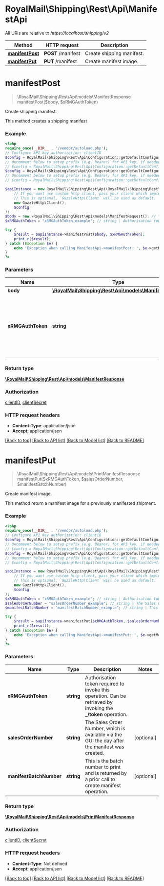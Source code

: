 # RoyalMail\Shipping\Rest\Api\ManifestApi

All URIs are relative to *https://localhost/shipping/v2*

Method | HTTP request | Description
------------- | ------------- | -------------
[**manifestPost**](ManifestApi.md#manifestPost) | **POST** /manifest | Create shipping manifest.
[**manifestPut**](ManifestApi.md#manifestPut) | **PUT** /manifest | Create manifest image.

# **manifestPost**
> \RoyalMail\Shipping\Rest\Api\models\ManifestResponse manifestPost($body, $xRMGAuthToken)

Create shipping manifest.

This method creates a shipping manifest

### Example
```php
<?php
require_once(__DIR__ . '/vendor/autoload.php');
// Configure API key authorization: clientID
$config = RoyalMail\Shipping\Rest\Api\Configuration::getDefaultConfiguration()->setApiKey('X-IBM-Client-Id', 'YOUR_API_KEY');
// Uncomment below to setup prefix (e.g. Bearer) for API key, if needed
// $config = RoyalMail\Shipping\Rest\Api\Configuration::getDefaultConfiguration()->setApiKeyPrefix('X-IBM-Client-Id', 'Bearer');// Configure API key authorization: clientSecret
$config = RoyalMail\Shipping\Rest\Api\Configuration::getDefaultConfiguration()->setApiKey('X-IBM-Client-Secret', 'YOUR_API_KEY');
// Uncomment below to setup prefix (e.g. Bearer) for API key, if needed
// $config = RoyalMail\Shipping\Rest\Api\Configuration::getDefaultConfiguration()->setApiKeyPrefix('X-IBM-Client-Secret', 'Bearer');

$apiInstance = new RoyalMail\Shipping\Rest\Api\RoyalMail\Shipping\Rest\Api\ManifestApi(
    // If you want use custom http client, pass your client which implements `GuzzleHttp\ClientInterface`.
    // This is optional, `GuzzleHttp\Client` will be used as default.
    new GuzzleHttp\Client(),
    $config
);
$body = new \RoyalMail\Shipping\Rest\Api\models\ManifestRequest(); // \RoyalMail\Shipping\Rest\Api\models\ManifestRequest | 
$xRMGAuthToken = "xRMGAuthToken_example"; // string | Authorisation token required to invoke this operation. Can be retrieved by invoking the **_/token** operation.

try {
    $result = $apiInstance->manifestPost($body, $xRMGAuthToken);
    print_r($result);
} catch (Exception $e) {
    echo 'Exception when calling ManifestApi->manifestPost: ', $e->getMessage(), PHP_EOL;
}
?>
```

### Parameters

Name | Type | Description  | Notes
------------- | ------------- | ------------- | -------------
 **body** | [**\RoyalMail\Shipping\Rest\Api\models\ManifestRequest**](../Model/ManifestRequest.md)|  |
 **xRMGAuthToken** | **string**| Authorisation token required to invoke this operation. Can be retrieved by invoking the **_/token** operation. |

### Return type

[**\RoyalMail\Shipping\Rest\Api\models\ManifestResponse**](../Model/ManifestResponse.md)

### Authorization

[clientID](../../README.md#clientID), [clientSecret](../../README.md#clientSecret)

### HTTP request headers

 - **Content-Type**: application/json
 - **Accept**: application/json

[[Back to top]](#) [[Back to API list]](../../README.md#documentation-for-api-endpoints) [[Back to Model list]](../../README.md#documentation-for-models) [[Back to README]](../../README.md)

# **manifestPut**
> \RoyalMail\Shipping\Rest\Api\models\PrintManifestResponse manifestPut($xRMGAuthToken, $salesOrderNumber, $manifestBatchNumber)

Create manifest image.

This method return a manifest image for a previously manifested shipment.

### Example
```php
<?php
require_once(__DIR__ . '/vendor/autoload.php');
// Configure API key authorization: clientID
$config = RoyalMail\Shipping\Rest\Api\Configuration::getDefaultConfiguration()->setApiKey('X-IBM-Client-Id', 'YOUR_API_KEY');
// Uncomment below to setup prefix (e.g. Bearer) for API key, if needed
// $config = RoyalMail\Shipping\Rest\Api\Configuration::getDefaultConfiguration()->setApiKeyPrefix('X-IBM-Client-Id', 'Bearer');// Configure API key authorization: clientSecret
$config = RoyalMail\Shipping\Rest\Api\Configuration::getDefaultConfiguration()->setApiKey('X-IBM-Client-Secret', 'YOUR_API_KEY');
// Uncomment below to setup prefix (e.g. Bearer) for API key, if needed
// $config = RoyalMail\Shipping\Rest\Api\Configuration::getDefaultConfiguration()->setApiKeyPrefix('X-IBM-Client-Secret', 'Bearer');

$apiInstance = new RoyalMail\Shipping\Rest\Api\RoyalMail\Shipping\Rest\Api\ManifestApi(
    // If you want use custom http client, pass your client which implements `GuzzleHttp\ClientInterface`.
    // This is optional, `GuzzleHttp\Client` will be used as default.
    new GuzzleHttp\Client(),
    $config
);
$xRMGAuthToken = "xRMGAuthToken_example"; // string | Authorisation token required to invoke this operation. Can be retrieved by invoking the **_/token** operation.
$salesOrderNumber = "salesOrderNumber_example"; // string | The Sales Order Number, which is available via the GUI the day after the manifest was created.
$manifestBatchNumber = "manifestBatchNumber_example"; // string | This is the batch number to print and is returned by a prior call to create manifest operation.

try {
    $result = $apiInstance->manifestPut($xRMGAuthToken, $salesOrderNumber, $manifestBatchNumber);
    print_r($result);
} catch (Exception $e) {
    echo 'Exception when calling ManifestApi->manifestPut: ', $e->getMessage(), PHP_EOL;
}
?>
```

### Parameters

Name | Type | Description  | Notes
------------- | ------------- | ------------- | -------------
 **xRMGAuthToken** | **string**| Authorisation token required to invoke this operation. Can be retrieved by invoking the **_/token** operation. |
 **salesOrderNumber** | **string**| The Sales Order Number, which is available via the GUI the day after the manifest was created. | [optional]
 **manifestBatchNumber** | **string**| This is the batch number to print and is returned by a prior call to create manifest operation. | [optional]

### Return type

[**\RoyalMail\Shipping\Rest\Api\models\PrintManifestResponse**](../Model/PrintManifestResponse.md)

### Authorization

[clientID](../../README.md#clientID), [clientSecret](../../README.md#clientSecret)

### HTTP request headers

 - **Content-Type**: Not defined
 - **Accept**: application/json

[[Back to top]](#) [[Back to API list]](../../README.md#documentation-for-api-endpoints) [[Back to Model list]](../../README.md#documentation-for-models) [[Back to README]](../../README.md)

